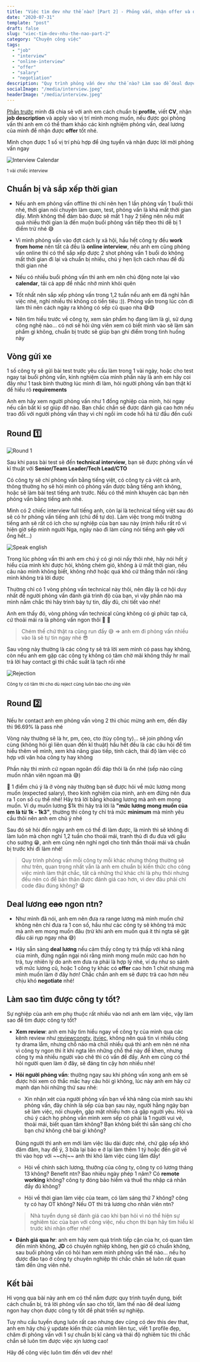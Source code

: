 ```yaml
---
title: "Việc tìm dev như thế nào? [Part 2] - Phỏng vấn, nhận offer và đi làm"
date: "2020-07-31"
template: "post"
draft: false
slug: "viec-tim-dev-nhu-the-nao-part-2"
category: "Chuyện công việc"
tags:
  - "job"
  - "interview"
  - "online-interview"
  - "offer"
  - "salary"
  - "negotiation"
description: "Quy trình phỏng vấn dev như thế nào? Làm sao để deal được lương ngon và tìm được công ty tốt để phát triển sự nghiệp..."
socialImage: "/media/interview.jpeg"
headerImage: "/media/interview.jpeg"
---
```


[Phần trước](/posts/viec-tim-dev-nhu-the-nao) mình đã chia sẻ với anh em cách chuẩn bị **profile**, viết **CV**, nhận **job description** và apply vào vị trí mình mong muốn, nếu được gọi phỏng vấn thì anh em có thể tham khảo các kinh nghiệm phỏng vấn, deal lương của mình để nhận được **offer** tốt nhé.

Mình chọn được 1 số vị trí phù hợp để ứng tuyển và nhận được lời mời phỏng vấn ngay

![Interview Calendar](/media/interview1.png)

<small>1 vài chiếc interview</small>

## Chuẩn bị và sắp xếp thời gian

* Nếu anh em phỏng vấn offline thì chỉ nên hẹn 1 lần phỏng vấn 1 buổi thôi nhé, thời gian nói chuyện làm quen, test, phỏng vấn là khá mất thời gian đấy. Mình không thể đảm bảo được sẽ mất 1 hay 2 tiếng nên nếu mất quá nhiều thời gian là đến muộn buổi phỏng vấn tiếp theo thì dễ bị 1 điểm trừ nhé 😅


* Vì mình phỏng vấn vào đợt cách ly xã hội, hầu hết công ty đều **work from home** nên tất cả đều là **online interview**, nếu anh em cũng phỏng vấn online thì có thể sắp xếp được 2 shot phỏng vấn 1 buổi do không mất thời gian đi lại và chuẩn bị nhiều, chú ý hẹn lịch cách nhau để đủ thời gian nhé


* Nếu có nhiều buổi phỏng vấn thì anh em nên chủ động note lại vào **calendar**, tải cả app để nhắc nhở mình khỏi quên

* Tốt nhất nên sắp xếp phỏng vấn trong 1,2 tuần nếu anh em đã nghỉ hẳn việc nhé, nghỉ nhiều thì không có tiền tiêu :)). Phỏng vấn trong lúc còn đi làm thì nên cách ngày ra không có sếp cũ quạo nha 😅😅

* Nên tìm hiểu trước về công ty, xem sản phẩm họ đang làm là gì, sử dụng công nghệ nào... có nơi sẽ hỏi ứng viên xem có biết mình vào sẽ làm sản phẩm gì không, chuẩn bị trước sẽ giúp bạn ghi điểm trong tình huống này

## Vòng gửi xe

1 số công ty sẽ gửi bài test trước yêu cầu làm trong 1 vài ngày, hoặc cho test ngay tại buổi phỏng vấn, kinh nghiệm của mình phần này là anh em hãy coi đây như 1 task bình thường lúc mình đi làm, hỏi người phỏng vấn bạn thật kĩ để hiểu rõ **requirements**

Anh em hãy xem người phỏng vấn như 1 đồng nghiệp của mình, hỏi ngay nếu cần bất kì sợ giúp đỡ nào. Bạn chắc chắn sẽ được đánh giá cao hơn nếu trao đổi với người phỏng vấn thay vì chỉ ngồi im code hối hả từ đầu đến cuối

## Round 1️⃣

![Round 1](/media/round1.jpg)

Sau khi pass bài test sẽ đến **technical interview**, bạn sẽ được phỏng vấn về kĩ thuật với **Senior/Team Leader/Tech Lead/CTO**

Có công ty sẽ chỉ phỏng vấn bằng tiếng việt, có công ty cả việt cả anh, thông thường họ sẽ hỏi mình có phỏng vấn được bằng tiếng anh không, hoặc sẽ làm bài test tiếng anh trước. Nếu có thể mình khuyên các bạn nên phỏng vấn bằng tiếng anh nhé.

Mình có 2 chiếc interview full tiếng anh, còn lại là technical tiếng việt sau đó sẽ có hr phỏng vấn tiếng anh (chủ đề tự do). Làm việc trong môi trường tiếng anh sẽ rất có ích cho sự nghiệp của bạn sau này (mình hiểu rất rõ vì hiện giờ sếp mình người Nga, ngày nào đi làm cũng nói tiếng anh ~~gãy~~ với ổng hết...)

![Speak english](/media/english.jpg)

Trong lúc phỏng vấn thì anh em chú ý có gì nói nấy thôi nhé, hãy nói hết ý hiểu của mình khi được hỏi, không chém gió, không à ừ mất thời gian, nếu câu nào mình không biết, không nhớ hoặc quá khó cứ thẳng thắn nói rằng mình không trả lời được

Thường chỉ có 1 vòng phỏng vấn technical này thôi, nên đây là cơ hội duy nhất để người phỏng vấn đánh giá trình độ của bạn, vì vậy phần nào mà mình nắm chắc thì hãy trình bày tự tin, đầy đủ, chi tiết vào nhé!

Anh em thấy đó, vòng phỏng vấn technical cũng không có gì phức tạp cả, cứ thoải mái ra là phỏng vấn ngon thôi 👏 👏

> Chém thế chứ thật ra cũng run đấy 😅 => anh em đi phỏng vấn nhiều vào là sẽ tự tin ngay nhé 😎

Sau vòng này thường là các công ty sẽ trả lời xem mình có pass hay không, còn nếu anh em gặp các công ty không có tâm chờ mãi không thấy hr mail trả lời hay contact gì thì chắc suất là tạch rồi nhé

![Rejection](/media/reject.png)

<small>Công ty có tâm thì cho dù reject cũng luôn báo cho ứng viên</small>

## Round 2️⃣

Nếu hr contact anh em phỏng vấn vòng 2 thì chúc mừng anh em, đến đây thì 96.69% là pass nhé

Vòng này thường sẽ là hr, pm, ceo, cto (tùy công ty)... sẽ join phỏng vấn cùng (không hỏi gì liên quan đến kĩ thuật) hầu hết đều là các câu hỏi để tìm hiểu thêm về mình, xem khả năng giao tiếp, tính cách, thái độ làm việc có hợp với văn hóa công ty hay không

Phần này thì mình cứ ngoan ngoãn đối đáp thôi là ổn nhé (sếp nào cũng muốn nhân viên ngoan mà 😅)

 🌟 1 điểm chú ý là ở vòng này thường bạn sẽ được hỏi về mức lương mong muốn (expected salary), theo kinh nghiệm của mình, anh em đừng nên đưa ra 1 con số cụ thể nhé! Hãy trả lời bằng khoảng lương mà anh em mong muốn. Ví dụ muốn lương $1k thì hãy trả lời là **"mức lương mong muốn của em là từ 1k - 1k3"**, thường thì công ty chỉ trả mức **minimum** mà mình yêu cầu thôi nên anh em chú ý nhé

Sau đó sẽ hỏi đến ngày anh em có thể đi làm được, là mình thì sẽ không đi làm luôn mà chọn nghỉ 1,2 tuần cho thoải mái, tranh thủ đi đu đưa với gấu cho sướng 😁, anh em cũng nên nghỉ ngơi cho tinh thần thoải mái và chuẩn bị trước khi đi làm nhé!

> Quy trình phỏng vấn mỗi công ty mỗi khác nhưng thông thường sẽ như trên, quan trọng nhất vẫn là anh em chuẩn bị kiến thức cho công việc mình làm thật chắc, tất cả những thứ khác chỉ là phụ thôi nhưng đều nên có để bản thân được đánh giá cao hơn, vì dev đâu phải chỉ code đâu đúng không? 😁

## Deal lương ~~cao~~ ngon ntn?

* Như mình đã nói, anh em nên đưa ra range lương mà mình muốn chứ không nên chỉ đưa ra 1 con số, hầu như các công ty sẽ không trả mức mà anh em mong muốn đâu (trừ khi anh em muốn quá ít thi ngta sẽ gật đầu cái rụp ngay nha 😅)

* Hãy sẵn sàng **deal lương** nếu cảm thấy công ty trả thấp với khả năng của mình, đừng ngần ngại nói rằng mình mong muốn mức cao hơn họ trả, tuy nhiên lý do anh em đưa ra phải là hợp lý nhé, ví dụ như so sánh với mức lương cũ, hoặc 1 công ty khác có **offer** cao hơn 1 chút nhưng mà mình muốn làm ở đây hơn! Chắc chắn anh em sẽ được trả cao hơn nếu chịu khó **negotiate** nhé!

## Làm sao tìm được công ty tốt?

Sự nghiệp của anh em phụ thuộc rất nhiều vào nơi anh em làm việc, vậy làm sao để tìm được công ty tốt?

* **Xem review**: anh em hãy tìm hiểu ngay về công ty của mình qua các kênh review như [reviewcongty](https://reviewcongty.com/), [itviec](https://itviec.com/), không nên quá tin vì nhiều công ty drama lắm, nhưng chỗ nào mà chửi nhiều quá thì anh em nên né nha vì công ty ngon thì ít khi ngta lên những chỗ thế này để khen, nhưng công ty mà nhiều người vào chê thì có vấn đề đấy. Anh em cũng có thể hỏi người quen làm ở đây, sẽ đáng tin cậy hơn nhiều nhé!

* **Hỏi người phỏng vấn**: thường ngay sau khi phỏng vấn xong anh em sẽ được hỏi xem có thắc mắc hay câu hỏi gì không, lúc này anh em hãy cứ mạnh dạn hỏi những thứ sau nhé:

	* Xin nhận xét của người phỏng vấn bạn về khả năng của mình sau khi phỏng vấn, đây chính là sếp của bạn sau này, người hằng ngày bạn sẽ làm việc, nói chuyện, gặp mặt nhiều hơn cả gặp người yêu.
	Hỏi và chú ý cách họ phỏng vấn mình xem sếp có phải là 1 người vui vẻ, thoải mái, biết quan tâm không? Bạn không biết thì sẵn sàng chỉ cho bạn chứ không chê bai gì không?
	<br/>
	Đúng người thì anh em mới làm việc lâu dài được nhé, chứ gặp sếp khó đăm đăm, hay để ý, 3 bữa lại bảo e ở lại làm thêm 1 tý hoặc đến giờ về thì vào họp với ~~chị~~ anh thì khó làm việc cùng lắm đấy!

	* Hỏi về chính sách lương, thưởng của công ty, công ty có lương tháng 13 không? Benefit ntn? Bao nhiêu ngày phép 1 năm? Có **remote working** không? công ty đóng bảo hiểm và thuế thu nhập cá nhân đầy đủ không?

	* Hỏi về thời gian làm việc của team, có làm sáng thứ 7 không? công ty có hay OT không? Nếu OT thì trả lương cho nhân viên ntn?

	> Nhà tuyển dụng sẽ đánh giá cao khi bạn hỏi vì nó thể hiện sự nghiêm túc của bạn với công việc, nếu chọn thì bạn hãy tìm hiểu kĩ trước khi nhận offer nhé!

* **Đánh giá qua hr**: anh em hãy xem quá trình tiếp cận của hr, có quan tâm đến mình không, **JD** có chuyên nghiệp không, hẹn giờ có chuẩn không, sau buổi phỏng vấn có hỏi han xem mình phỏng vấn thế nào... nếu họ được đào tạo ở công ty chuyên nghiệp thì chắc chắn sẽ luôn rất quan tâm đến ứng viên nhé.

## Kết bài

Hi vọng qua bài này anh em có thể nắm được quy trình tuyển dụng, biết cách chuẩn bị, trả lời phỏng vấn sao cho tốt, làm thế nào để deal lương ngon hay chọn được công ty tốt để phát triển sự nghiệp.

Tuy nhu cầu tuyền dụng luôn rất cao nhưng dev cũng có dev this dev that, anh em hãy chú ý update kiến thức của mình liên tục, viết 1 profile đẹp, chăm đi phỏng vấn với 1 sự chuẩn bị kĩ càng và thái độ nghiêm túc thì chắc chắn sẽ luôn tìm được việc xịn lương cao!

Hãy để công việc luôn tìm đến với dev nhé!
